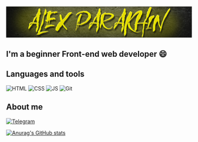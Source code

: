 ![header](<https://github.com/alexparakhin/alexparakhin/blob/main/assets/black%20(1).jpg>)

## I'm a beginner Front-end web developer 😄

## Languages and tools

![HTML](https://img.shields.io/badge/-HTML-black?style=for-the-badge&logo=html5)
![CSS](https://img.shields.io/badge/-CSS-black?style=for-the-badge&logo=css3)
![JS](https://img.shields.io/badge/-JavaScript-black?style=for-the-badge&logo=javascript)
![Git](https://img.shields.io/badge/-Git-black?style=for-the-badge&logo=git)

## About me

[![Telegram](https://img.shields.io/badge/-Telegram-black?style=for-the-badge&logo=telegram)](https://t.me/alexparakhin)

[![Anurag's GitHub stats](https://github-readme-stats.vercel.app/api?username=alexparakhin&show_icons=true&theme=dark&layout=compact)](https://github.com/anuraghazra/github-readme-stats)
